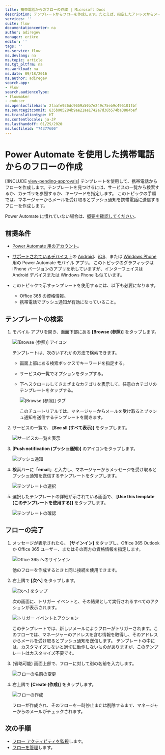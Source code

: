 ```yaml
---
title: 携帯電話からのフローの作成 | Microsoft Docs
description: テンプレートからフローを作成します。たとえば、指定したアドレスからメールを受け取るとプッシュ通知を送信するテンプレートから作成します
services: ''
suite: flow
documentationcenter: na
author: adiregev
manager: erikre
editor: ''
tags: ''
ms.service: flow
ms.devlang: na
ms.topic: article
ms.tgt_pltfrm: na
ms.workload: na
ms.date: 09/18/2016
ms.author: adiregev
search.app:
- Flow
search.audienceType:
- flowmaker
- enduser
ms.openlocfilehash: 2faafe936dc9659a50b7e249c75eb9c495101fbf
ms.sourcegitcommit: 835b005284b9ae21ae1742a7d36b574ba3884bef
ms.translationtype: HT
ms.contentlocale: ja-JP
ms.lasthandoff: 01/29/2020
ms.locfileid: "74377600"
---
```

# <a name="create-a-flow-from-your-phone-by-using-power-automate"></a>Power Automate を使用した携帯電話からのフローの作成
[!INCLUDE [view-pending-approvals](includes/cc-rebrand.md)]
テンプレートを使用して、携帯電話からフローを作成します。テンプレートを見つけるには、サービスの一覧から検索するか、カテゴリを参照するか、キーワードを指定します。 このトピックの手順では、マネージャーからメールを受け取るとプッシュ通知を携帯電話に送信するフローを作成します。

Power Automate に慣れていない場合は、[概要を確認してください](getting-started.md)。

## <a name="prerequisites"></a>前提条件
* [Power Automate 用のアカウント](sign-up-sign-in.md)。
* [サポートされているデバイス](getting-started.md#use-the-mobile-app)上の [Android](https://aka.ms/flowmobiledocsandroid)、[iOS](https://aka.ms/flowmobiledocsios)、または [Windows Phone](https://aka.ms/flowmobilewindows) 用の Power Automate モバイル アプリ。 このトピックのグラフィックは iPhone バージョンのアプリを示していますが、インターフェイスは Android デバイスまたは Windows Phone も似ています。
* このトピックで示すテンプレートを使用するには、以下も必要になります。
  
  * Office 365 の資格情報。
  * 携帯電話でプッシュ通知が有効になっていること。

## <a name="find-a-template"></a>テンプレートの検索
1. モバイル アプリを開き、画面下部にある **[Browse (参照)]** をタップします。
   
    ![[Browse (参照)] アイコン](./media/mobile-create-flow/browse-icon.png)
   
    テンプレートは、次のいずれかの方法で検索できます。
   
   * 画面上部にある検索ボックスでキーワードを指定する。
   * サービスの一覧でオプションをタップする。
   * 下へスクロールしてさまざまなカテゴリを表示して、任意のカテゴリのテンプレートをタップする。
     
       ![[Browse (参照)] タブ](./media/mobile-create-flow/browse-tab.png)
     
     このチュートリアルでは、マネージャーからメールを受け取るとプッシュ通知を送信するテンプレートを開きます。
2. サービスの一覧で、 **[See sll (すべて表示)]** をタップします。
   
    ![サービスの一覧を表示](./media/mobile-create-flow/list-services.png)
3. **[Push notification (プッシュ通知)]** のアイコンをタップします。
   
    ![プッシュ通知](./media/mobile-create-flow/push-notifications.png)
4. 検索バーに「**email**」と入力し、マネージャーからメッセージを受け取るとプッシュ通知を送信するテンプレートをタップします。
   
    ![テンプレートの選択](./media/mobile-create-flow/choose-template.png)
5. 選択したテンプレートの詳細が示されている画面で、 **[Use this template (このテンプレートを使用する)]** をタップします。
   
    ![テンプレートの確認](./media/mobile-create-flow/confirm-template.png)

## <a name="finish-the-flow"></a>フローの完了
1. メッセージが表示されたら、 **[サインイン]** をタップし、Office 365 Outlook か Office 365 ユーザー、またはその両方の資格情報を指定します。
   
    ![Office 365 へのサインイン](./media/mobile-create-flow/office-signin.png)
   
    他のフローを作成するときと同じ接続を使用できます。
2. 右上隅で **[次へ]** をタップします。
   
    ![[次へ] をタップ](./media/mobile-create-flow/next.png)
   
    次の画面に、トリガー イベントと、その結果として実行されるすべてのアクションが表示されます。
   
    ![トリガー イベントとアクション](./media/mobile-create-flow/flow-structure.png)
   
    このテンプレートでは、新しいメールによりフローがトリガーされます。このフローでは、マネージャーのアドレスを含む情報を取得し、そのアドレスからメールを受け取るとプッシュ通知を送信します。 テンプレートの中には、カスタマイズしないと適切に動作しないものがありますが、このテンプレートはカスタマイズ不要です。
3. (省略可能) 画面上部で、フローに対して別の名前を入力します。
   
    ![フローの名前の変更](./media/mobile-create-flow/rename-flow.png)
4. 右上隅で **[Create (作成)]** をタップします。
   
    ![フローの作成](./media/mobile-create-flow/create-flow.png)
   
    フローが作成され、そのフローを一時停止または削除するまで、マネージャーからのメールがチェックされます。

## <a name="next-steps"></a>次の手順
* [フロー アクティビティを監視](mobile-monitor-activity.md)します。
* [フローを管理](mobile-manage-flows.md)します。

